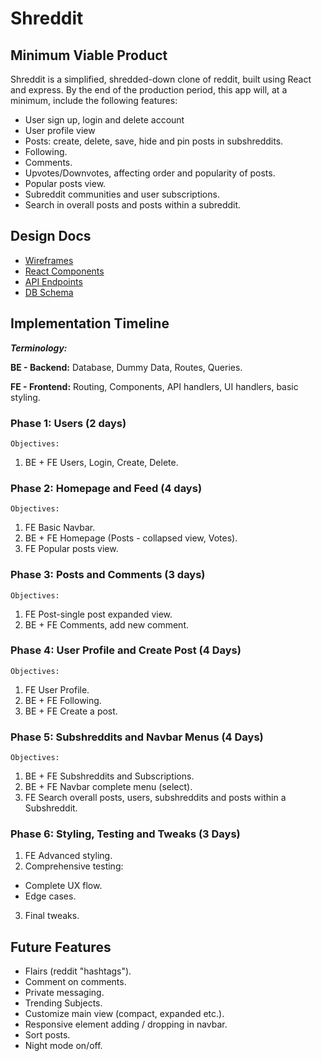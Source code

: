 # Shreddit

## Minimum Viable Product
Shreddit is a simplified, shredded-down clone of reddit, built using React and express. By the end of the production period, this app will, at a minimum, include the following features:

* User sign up, login and delete account
* User profile view
* Posts: create, delete, save, hide and pin posts in subshreddits.
* Following.
* Comments.
* Upvotes/Downvotes, affecting order and popularity of posts.
* Popular posts view.
* Subreddit communities and user subscriptions.
* Search in overall posts and posts within a subreddit.

## Design Docs
* [Wireframes](./wireframes)
* [React Components](./Components.md)
* [API Endpoints](./API_Endpoints.md)
* [DB Schema](./Schema.md)

## Implementation Timeline

***Terminology:***

**BE - Backend:** Database, Dummy Data, Routes, Queries.

**FE - Frontend:** Routing, Components, API handlers, UI handlers, basic styling.

### Phase 1: Users (2 days) ###
`Objectives:`
1. BE + FE Users, Login, Create, Delete.

### Phase 2: Homepage and Feed (4 days) ###
`Objectives:`
1. FE Basic Navbar.
2. BE + FE Homepage (Posts - collapsed view, Votes).
4. FE Popular posts view.

### Phase 3: Posts and Comments (3 days) ###
`Objectives:`
1. FE Post-single post expanded view.
2. BE + FE Comments, add new comment.

### Phase 4: User Profile and Create Post (4 Days) ###
`Objectives:`
1. FE User Profile.
2. BE + FE Following.
3. BE + FE Create a post.

### Phase 5: Subshreddits and Navbar Menus (4 Days) ###
`Objectives:`
1. BE + FE Subshreddits and Subscriptions.
2. BE + FE Navbar complete menu (select).
3. FE Search overall posts, users, subshreddits and posts within a Subshreddit.

### Phase 6: Styling, Testing and Tweaks (3 Days) ###
1. FE Advanced styling.
2. Comprehensive testing:
  * Complete UX flow.
  * Edge cases.
3. Final tweaks.

## Future Features
* Flairs (reddit "hashtags").
* Comment on comments.
* Private messaging.
* Trending Subjects.
* Customize main view (compact, expanded etc.).
* Responsive element adding / dropping in navbar.
* Sort posts.
* Night mode on/off.
